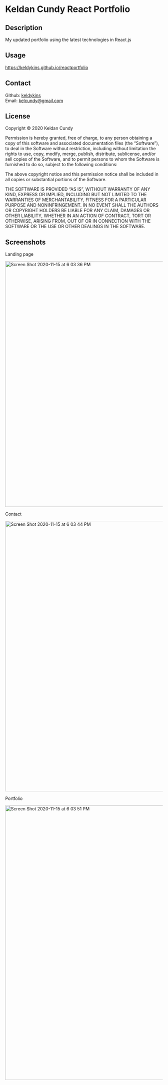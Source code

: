 # Keldan Cundy React Portfolio

## Description

My updated portfolio using the latest technologies in React.js

## Usage

https://keldykins.github.io/reactportfolio

## Contact

Github: [keldykins](http://github.com/keldykins)
<br />
Email: [kelcundy@gmail.com](kelcundy@gmail.com)

## License

Copyright © 2020 Keldan Cundy

Permission is hereby granted, free of charge, to any person obtaining a copy of this software and associated documentation files (the “Software”), to deal in the Software without restriction, including without limitation the rights to use, copy, modify, merge, publish, distribute, sublicense, and/or sell copies of the Software, and to permit persons to whom the Software is furnished to do so, subject to the following conditions:

The above copyright notice and this permission notice shall be included in all copies or substantial portions of the Software.

THE SOFTWARE IS PROVIDED “AS IS”, WITHOUT WARRANTY OF ANY KIND, EXPRESS OR IMPLIED, INCLUDING BUT NOT LIMITED TO THE WARRANTIES OF MERCHANTABILITY, FITNESS FOR A PARTICULAR PURPOSE AND NONINFRINGEMENT. IN NO EVENT SHALL THE AUTHORS OR COPYRIGHT HOLDERS BE LIABLE FOR ANY CLAIM, DAMAGES OR OTHER LIABILITY, WHETHER IN AN ACTION OF CONTRACT, TORT OR OTHERWISE, ARISING FROM, OUT OF OR IN CONNECTION WITH THE SOFTWARE OR THE USE OR OTHER DEALINGS IN THE SOFTWARE.


## Screenshots

Landing page

<img width="786" alt="Screen Shot 2020-11-15 at 6 03 36 PM" src="https://user-images.githubusercontent.com/66789135/99202595-efea6800-276c-11eb-9f18-d5cd3f8cc475.png">

Contact

<img width="865" alt="Screen Shot 2020-11-15 at 6 03 44 PM" src="https://user-images.githubusercontent.com/66789135/99202621-fed11a80-276c-11eb-94af-429420e2d892.png">

Portfolio

<img width="878" alt="Screen Shot 2020-11-15 at 6 03 51 PM" src="https://user-images.githubusercontent.com/66789135/99202647-098baf80-276d-11eb-8008-7c3e441504db.png">
